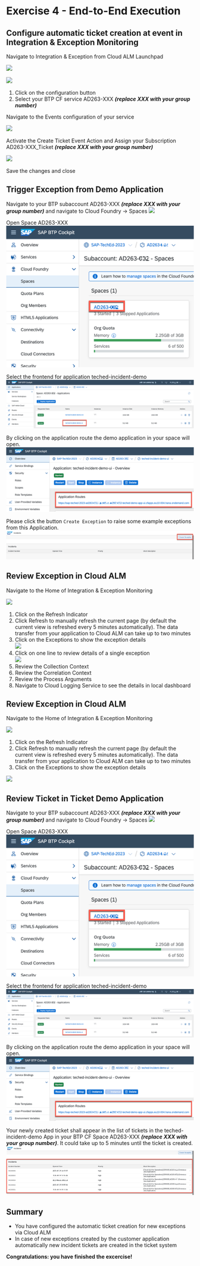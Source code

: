 # Exercise 4 - End-to-End Execution

## Configure automatic ticket creation at event in Integration & Exception Monitoring

Navigate to Integration & Exception from Cloud ALM Launchpad

![](./images/001.png)

![](./images/002.png)

1. Click on the configuration button
1. Select your BTP CF service AD263-XXX ***(replace XXX with your group number)***

Navigate to the Events configuration of your service

![](./images/003.png)

Activate the Create Ticket Event Action and Assign your Subscription AD263-XXX\_Ticket ***(replace XXX with your group number)***

![](./images/004.png)

Save the changes and close

## Trigger Exception from Demo Application

Navigate to your BTP subaccount AD263-XXX ***(replace XXX with your group number)*** and navigate to Cloud Foundry -> Spaces
![](./images/open_subaccount.png)

Open Space AD263-XXX
![](./images/open_space.png)

Select the frontend for application teched-incident-demo
![](./images/open_app_frontend.png)

By clicking on the application route the demo application in your space will open.
![](./images/open_app_url.png)

Please click the button `Create Exception` to raise some example exceptions from this Application.
![](./images/demo_app_trigger_exception.png)

## Review Exception in Cloud ALM

Navigate to the Home of Integration & Exception Monitoring

![](./images/026.png)

1. Click on the Refresh Indicator
1. Click Refresh to manually refresh the current page (by default the current view is refreshed every 5 minutes automatically). The data transfer from your application to Cloud ALM can take up to two minutes
1. Click on the Exceptions to show the exception details<br>
![](./images/027.png)
1. Click on one line to review details of a single exception<br>
![](./images/028.png)
1. Review the Collection Context
1. Review the Correlation Context
1. Review the Process Arguments
1. Navigate to Cloud Logging Service to see the details in local dashboard
## Review Exception in Cloud ALM
Navigate to the Home of Integration & Exception Monitoring

![](./images/006.png)

1. Click on the Refresh Indicator
1. Click Refresh to manually refresh the current page (by default the current view is refreshed every 5 minutes automatically). The data transfer from your application to Cloud ALM can take up to two minutes
1. Click on the Exceptions to show the exception details

![](./images/007.png)
## Review Ticket in Ticket Demo Application
Navigate to your BTP subaccount AD263-XXX ***(replace XXX with your group number)*** and navigate to Cloud Foundry -> Spaces
![](./images/open_subaccount.png)

Open Space AD263-XXX
![](./images/open_space.png)

Select the frontend for application teched-incident-demo
![](./images/open_app_frontend.png)

By clicking on the application route the demo application in your space will open.
![](./images/open_app_url.png)

Your newly created ticket shall appear in the list of tickets in the teched-incident-demo App in your BTP CF Space AD263-XXX ***(replace XXX with your group number)***. It could take up to 5 minutes until the ticket is created.
![](./images/demo_app_tickets.png)

## Summary

- You have configured the automatic ticket creation for new exceptions via Cloud ALM
- In case of new exceptions created by the customer application automatically new incident tickets are created in the ticket system

**Congratulations: you have finished the excercise!**